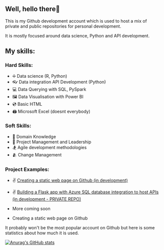 ## Well, hello there👋

This is my Github development account which is used to host a mix of private and public repositories for personal development. 

It is mostly focused around data science, Python and API development.

## My skills:

### Hard Skills:
* ➗ Data science (R, Python)
* 👓 Data integration API Development (Python)
* 💻 Data Querying with SQL, PySpark
* 🖼️ Data Visualisation with Power BI
* 💿 Basic HTML
* 🖨 Microsoft Excel (doesnt everybody)

### Soft Skills:
* 📖 Domain Knowledge
* 🤵 Project Management and Leadership
* 🏂 Agile development methodologies
* 🫂 Change Management


### Project Examples:

* ✌ [Creating a static web page on Github (in development)](https://devacct101.github.io/super-octo-potato/ 'Creating a static web page on Github (in development)')
* ✌ [Building a Flask app with Azure SQL database integration to host APIs (in development - PRIVATE REPO)](https://github.com/devacct101/flaskapi1 'Creating a Flask App')
* More coming soon

* Creating a static web page on Github


It probably won't be the most popular account on Github but here is some statistics about how much it is used. 


[![Anurag's GitHub stats](https://github-readme-stats.vercel.app/api?username=devacct101)](https://github.com/anuraghazra/github-readme-stats)

<!--
**devacct101/devacct101** is a ✨ _special_ ✨ repository because its `README.md` (this file) appears on your GitHub profile.

Here are some ideas to get you started:

- 🔭 I’m currently working on ...
- 🌱 I’m currently learning ...
- 👯 I’m looking to collaborate on ...
- 🤔 I’m looking for help with ...
- 💬 Ask me about ...
- 📫 How to reach me: ...
- 😄 Pronouns: ...
- ⚡ Fun fact: ...
-->
